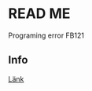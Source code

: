 # READ ME
Programing error FB121

## Info
<!-- Anrop sker från OB121 -->
<!-- Vid larm sätter man en reset signal till io-Larm direkt efter där larmet skapas -->

[Länk](https://afry.com)


